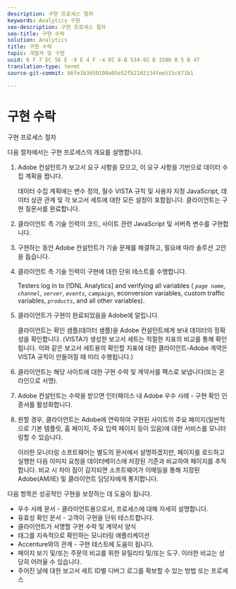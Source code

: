 ```yaml
---
description: 구현 프로세스 절차
keywords: Analytics 구현
seo-description: 구현 프로세스 절차
seo-title: 구현 수락
solution: Analytics
title: 구현 수락
topic: 개발자 및 구현
uuid: 6 F 7 EC 56 E -9 E 4 F -4 DC 8-B 534-92 B 1580 B 5 B 47
translation-type: tm+mt
source-git-commit: 86fe1b3650100a05e52fb2102134fee515c871b1

---
```



# 구현 수락

구현 프로세스 절차

다음 절차에서는 구현 프로세스의 개요를 설명합니다.

1. Adobe 컨설턴트가 보고서 요구 사항을 모으고, 이 요구 사항을 기반으로 데이터 수집 계획을 짭니다.

   데이터 수집 계획에는 변수 정의, 필수 VISTA 규칙 및 사용자 지정 JavaScript, 데이터 상관 관계 및 각 보고서 세트에 대한 모든 설정이 포함됩니다. 클라이언트는 구현 질문서를 완료합니다.
1. 클라이언트 측 기술 인력이 코드, 사이트 관련 JavaScript 및 서버측 변수를 구현합니다.
1. 구현하는 동안 Adobe 컨설턴트가 기술 문제를 해결하고, 필요에 따라 솔루션 고안을 돕습니다.
1. 클라이언트 측 기술 인력이 구현에 대한 단위 테스트를 수행합니다.

   Testers log in to [!DNL Analytics] and verifying all variables ( *`page name`*, *`channel`*, *`server`*, *`events`*, *`campaign`*, econversion variables, custom traffic variables, *`products`*, and all other variables).
1. 클라이언트가 구현이 완료되었음을 Adobe에 알립니다.

   클라이언트는 확인 샘플(데이터 샘플)을 Adobe 컨설턴트에게 보내 데이터의 정확성을 확인합니다. (VISTA가 생성한 보고서 세트는 적절한 지표의 비교를 통해 확인됩니다. 이와 같은 보고서 세트용의 확인할 지표에 대한 클라이언트-Adobe 계약은 VISTA 규칙이 만들어질 때 미리 수행됩니다.)
1. 클라이언트는 해당 사이트에 대한 구현 수락 및 계약서를 팩스로 보냅니다(또는 온라인으로 서명).
1. Adobe 컨설턴트는 수락을 받으면 인터페이스 내 Adobe 우수 사례 - 구현 확인 인증서를 활성화합니다.
1. 원할 경우, 클라이언트는 Adobe에 연락하여 구현된 사이트의 주요 페이지(일반적으로 기본 템플릿, 홈 페이지, 주요 입력 페이지 등이 있음)에 대한 서비스를 모니터링할 수 있습니다.

   이러한 모니터링 소프트웨어는 별도의 문서에서 설명하겠지만, 페이지를 로드하고 실행한 다음 이미지 요청을 데이터베이스에 저장된 기준과 비교하여 페이지를 추적합니다. 비교 시 차이 점이 감지되면 소프트웨어가 이메일을 통해 지정된 Adobe(AM/IE) 및 클라이언트 담당자에게 통지합니다.

다음 항목은 성공적인 구현을 보장하는 데 도움이 됩니다.

* 우수 사례 문서 - 클라이언트용으로서, 프로세스에 대해 자세히 설명합니다.
* 유효성 확인 문서 - 고객이 구현을 단위 테스트합니다.
* 클라이언트가 서명할 구현 수락 및 계약서 양식
* 태그를 지속적으로 확인하는 모니터링 애플리케이션
* Accenture와의 관계 - 구현 테스트에 도움이 됩니다.
* 페이지 보기 및/또는 주문의 비교를 위한 유틸리티 및/또는 도구. 이러한 비교는 상당히 어려울 수 있습니다.
* 주어진 날에 대한 보고서 세트 ID별 디버그 로그를 확보할 수 있는 방법 또는 프로세스

